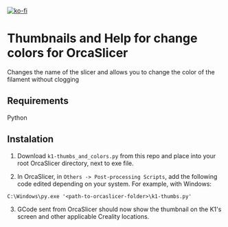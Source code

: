 [![ko-fi](https://ko-fi.com/img/githubbutton_sm.svg)](https://ko-fi.com/V7V1RILXX)

# Thumbnails and Help for change colors for OrcaSlicer

Changes the name of the slicer and allows you to change the color of the filament without clogging

## Requirements 

Python

## Instalation

1. Download `k1-thumbs_and_colors.py` from this repo and place into your root OrcaSlicer directory, next to exe file. 


2. In OrcaSlicer, in `Others -> Post-processing Scripts`, add the following code edited depending on your system. For example, with Windows:

```
C:\Windows\py.exe '<path-to-orcaslicer-folder>\k1-thumbs.py'
```

3. GCode sent from OrcaSlicer should now show the thumbnail on the K1's screen and other applicable Creality locations.
